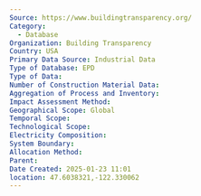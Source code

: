 ```yaml
---
Source: https://www.buildingtransparency.org/
Category:
  - Database
Organization: Building Transparency
Country: USA
Primary Data Source: Industrial Data
Type of Database: EPD
Type of Data: 
Number of Construction Material Data: 
Aggregation of Process and Inventory: 
Impact Assessment Method: 
Geographical Scope: Global
Temporal Scope: 
Technological Scope: 
Electricity Composition: 
System Boundary: 
Allocation Method: 
Parent: 
Date Created: 2025-01-23 11:01
location: 47.6038321,-122.330062
---
```

